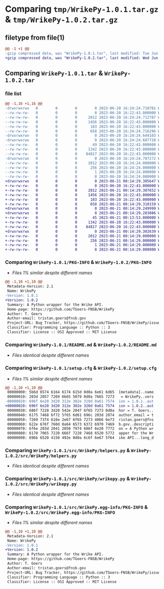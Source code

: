 # Comparing `tmp/WrikePy-1.0.1.tar.gz` & `tmp/WrikePy-1.0.2.tar.gz`

## filetype from file(1)

```diff
@@ -1 +1 @@
-gzip compressed data, was "WrikePy-1.0.1.tar", last modified: Tue Jun 20 16:24:24 2023, max compression
+gzip compressed data, was "WrikePy-1.0.2.tar", last modified: Wed Jun 21 00:14:29 2023, max compression
```

## Comparing `WrikePy-1.0.1.tar` & `WrikePy-1.0.2.tar`

### file list

```diff
@@ -1,16 +1,16 @@
-drwxrwxrwx   0        0        0        0 2023-06-20 16:24:24.710781 WrikePy-1.0.1/
--rw-rw-rw-   0        0        0        0 2023-06-20 16:22:43.000000 WrikePy-1.0.1/LICENSE.txt
--rw-rw-rw-   0        0        0     2012 2023-06-20 16:24:24.712787 WrikePy-1.0.1/PKG-INFO
--rw-rw-rw-   0        0        0     1456 2023-06-20 16:22:43.000000 WrikePy-1.0.1/README.md
--rw-rw-rw-   0        0        0      103 2023-06-20 16:22:43.000000 WrikePy-1.0.1/pyproject.toml
--rw-rw-rw-   0        0        0      658 2023-06-20 16:24:24.716296 WrikePy-1.0.1/setup.cfg
-drwxrwxrwx   0        0        0        0 2023-06-20 16:24:24.644103 WrikePy-1.0.1/src/
-drwxrwxrwx   0        0        0        0 2023-06-20 16:24:24.687720 WrikePy-1.0.1/src/WrikePy/
--rw-rw-rw-   0        0        0       49 2023-06-20 16:22:43.000000 WrikePy-1.0.1/src/WrikePy/__init__.py
--rw-rw-rw-   0        0        0     1342 2023-06-20 16:22:43.000000 WrikePy-1.0.1/src/WrikePy/helpers.py
--rw-rw-rw-   0        0        0    84817 2023-06-20 16:22:43.000000 WrikePy-1.0.1/src/WrikePy/wrikepy.py
-drwxrwxrwx   0        0        0        0 2023-06-20 16:24:24.707272 WrikePy-1.0.1/src/WrikePy.egg-info/
--rw-rw-rw-   0        0        0     2012 2023-06-20 16:24:24.000000 WrikePy-1.0.1/src/WrikePy.egg-info/PKG-INFO
--rw-rw-rw-   0        0        0      256 2023-06-20 16:24:24.000000 WrikePy-1.0.1/src/WrikePy.egg-info/SOURCES.txt
--rw-rw-rw-   0        0        0        1 2023-06-20 16:24:24.000000 WrikePy-1.0.1/src/WrikePy.egg-info/dependency_links.txt
--rw-rw-rw-   0        0        0        8 2023-06-20 16:24:24.000000 WrikePy-1.0.1/src/WrikePy.egg-info/top_level.txt
+drwxrwxrwx   0        0        0        0 2023-06-21 00:14:29.305647 WrikePy-1.0.2/
+-rw-rw-rw-   0        0        0        0 2023-06-20 16:22:43.000000 WrikePy-1.0.2/LICENSE.txt
+-rw-rw-rw-   0        0        0     2012 2023-06-21 00:14:29.307652 WrikePy-1.0.2/PKG-INFO
+-rw-rw-rw-   0        0        0     1456 2023-06-20 16:22:43.000000 WrikePy-1.0.2/README.md
+-rw-rw-rw-   0        0        0      103 2023-06-20 16:22:43.000000 WrikePy-1.0.2/pyproject.toml
+-rw-rw-rw-   0        0        0      658 2023-06-21 00:14:29.310159 WrikePy-1.0.2/setup.cfg
+drwxrwxrwx   0        0        0        0 2023-06-21 00:14:29.249999 WrikePy-1.0.2/src/
+drwxrwxrwx   0        0        0        0 2023-06-21 00:14:29.283086 WrikePy-1.0.2/src/WrikePy/
+-rw-rw-rw-   0        0        0       45 2023-06-21 00:13:53.000000 WrikePy-1.0.2/src/WrikePy/__init__.py
+-rw-rw-rw-   0        0        0     1342 2023-06-20 16:22:43.000000 WrikePy-1.0.2/src/WrikePy/helpers.py
+-rw-rw-rw-   0        0        0    84817 2023-06-20 16:22:43.000000 WrikePy-1.0.2/src/WrikePy/wrikepy.py
+drwxrwxrwx   0        0        0        0 2023-06-21 00:14:29.302639 WrikePy-1.0.2/src/WrikePy.egg-info/
+-rw-rw-rw-   0        0        0     2012 2023-06-21 00:14:29.000000 WrikePy-1.0.2/src/WrikePy.egg-info/PKG-INFO
+-rw-rw-rw-   0        0        0      256 2023-06-21 00:14:29.000000 WrikePy-1.0.2/src/WrikePy.egg-info/SOURCES.txt
+-rw-rw-rw-   0        0        0        1 2023-06-21 00:14:29.000000 WrikePy-1.0.2/src/WrikePy.egg-info/dependency_links.txt
+-rw-rw-rw-   0        0        0        8 2023-06-21 00:14:29.000000 WrikePy-1.0.2/src/WrikePy.egg-info/top_level.txt
```

### Comparing `WrikePy-1.0.1/PKG-INFO` & `WrikePy-1.0.2/PKG-INFO`

 * *Files 1% similar despite different names*

```diff
@@ -1,10 +1,10 @@
 Metadata-Version: 2.1
 Name: WrikePy
-Version: 1.0.1
+Version: 1.0.2
 Summary: A Python wrapper for the Wrike API.
 Home-page: https://github.com/TGoers-FNSB/WrikePy
 Author: T. Goers
 Author-email: tristan.goers@fnsb.gov
 Project-URL: Bug Tracker, https://github.com/TGoers-FNSB/WrikePy/issues
 Classifier: Programming Language :: Python :: 3
 Classifier: License :: OSI Approved :: MIT License
```

### Comparing `WrikePy-1.0.1/README.md` & `WrikePy-1.0.2/README.md`

 * *Files identical despite different names*

### Comparing `WrikePy-1.0.1/setup.cfg` & `WrikePy-1.0.2/setup.cfg`

 * *Files 1% similar despite different names*

```diff
@@ -1,10 +1,10 @@
 00000000: 5b6d 6574 6164 6174 615d 0d0a 6e61 6d65  [metadata]..name
 00000010: 203d 2057 7269 6b65 5079 0d0a 7665 7273   = WrikePy..vers
-00000020: 696f 6e20 3d20 312e 302e 310d 0a61 7574  ion = 1.0.1..aut
+00000020: 696f 6e20 3d20 312e 302e 320d 0a61 7574  ion = 1.0.2..aut
 00000030: 686f 7220 3d20 542e 2047 6f65 7273 0d0a  hor = T. Goers..
 00000040: 6175 7468 6f72 5f65 6d61 696c 203d 2074  author_email = t
 00000050: 7269 7374 616e 2e67 6f65 7273 4066 6e73  ristan.goers@fns
 00000060: 622e 676f 760d 0a64 6573 6372 6970 7469  b.gov..descripti
 00000070: 6f6e 203d 2041 2050 7974 686f 6e20 7772  on = A Python wr
 00000080: 6170 7065 7220 666f 7220 7468 6520 5772  apper for the Wr
 00000090: 696b 6520 4150 492e 0d0a 6c6f 6e67 5f64  ike API...long_d
```

### Comparing `WrikePy-1.0.1/src/WrikePy/helpers.py` & `WrikePy-1.0.2/src/WrikePy/helpers.py`

 * *Files identical despite different names*

### Comparing `WrikePy-1.0.1/src/WrikePy/wrikepy.py` & `WrikePy-1.0.2/src/WrikePy/wrikepy.py`

 * *Files identical despite different names*

### Comparing `WrikePy-1.0.1/src/WrikePy.egg-info/PKG-INFO` & `WrikePy-1.0.2/src/WrikePy.egg-info/PKG-INFO`

 * *Files 1% similar despite different names*

```diff
@@ -1,10 +1,10 @@
 Metadata-Version: 2.1
 Name: WrikePy
-Version: 1.0.1
+Version: 1.0.2
 Summary: A Python wrapper for the Wrike API.
 Home-page: https://github.com/TGoers-FNSB/WrikePy
 Author: T. Goers
 Author-email: tristan.goers@fnsb.gov
 Project-URL: Bug Tracker, https://github.com/TGoers-FNSB/WrikePy/issues
 Classifier: Programming Language :: Python :: 3
 Classifier: License :: OSI Approved :: MIT License
```

